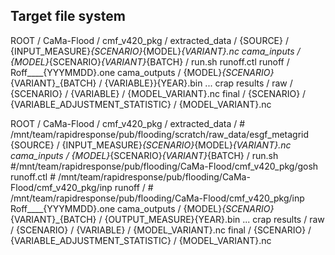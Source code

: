 ## Target file system
ROOT / 
    CaMa-Flood / cmf_v420_pkg /
    extracted_data / 
        {SOURCE} / 
            {INPUT_MEASURE}_{SCENARIO}_{MODEL}_{VARIANT}.nc
    cama_inputs /
        {MODEL}_{SCENARIO}_{VARIANT}_{BATCH} /
            run.sh
            runoff.ctl
            runoff /
                Roff____{YYYMMDD}.one
    cama_outputs / 
        {MODEL}_{SCENARIO}_{VARIANT}_{BATCH} /
            {VARIABLE}}{YEAR}.bin
            ... crap
    results / 
        raw / 
            {SCENARIO} / 
                {VARIABLE} / 
                    {MODEL_VARIANT}.nc
        final /
            {SCENARIO} / 
                {VARIABLE_ADJUSTMENT_STATISTIC} / 
                    {MODEL_VARIANT}.nc
            
ROOT / 
    CaMa-Flood / cmf_v420_pkg /
    extracted_data / # /mnt/team/rapidresponse/pub/flooding/scratch/raw_data/esgf_metagrid
        {SOURCE} / 
            {INPUT_MEASURE}_{SCENARIO}_{MODEL}_{VARIANT}.nc
    cama_inputs /
        {MODEL}_{SCENARIO}_{VARIANT}_{BATCH} /
            run.sh              #/mnt/team/rapidresponse/pub/flooding/CaMa-Flood/cmf_v420_pkg/gosh
            runoff.ctl          # /mnt/team/rapidresponse/pub/flooding/CaMa-Flood/cmf_v420_pkg/inp
            runoff /            # /mnt/team/rapidresponse/pub/flooding/CaMa-Flood/cmf_v420_pkg/inp
                Roff____{YYYMMDD}.one
    cama_outputs / 
        {MODEL}_{SCENARIO}_{VARIANT}_{BATCH} /
            {OUTPUT_MEASURE}{YEAR}.bin
            ... crap
    results / 
        raw / 
            {SCENARIO} / 
                {VARIABLE} / 
                    {MODEL_VARIANT}.nc
        final /
            {SCENARIO} / 
                {VARIABLE_ADJUSTMENT_STATISTIC} / 
                    {MODEL_VARIANT}.nc